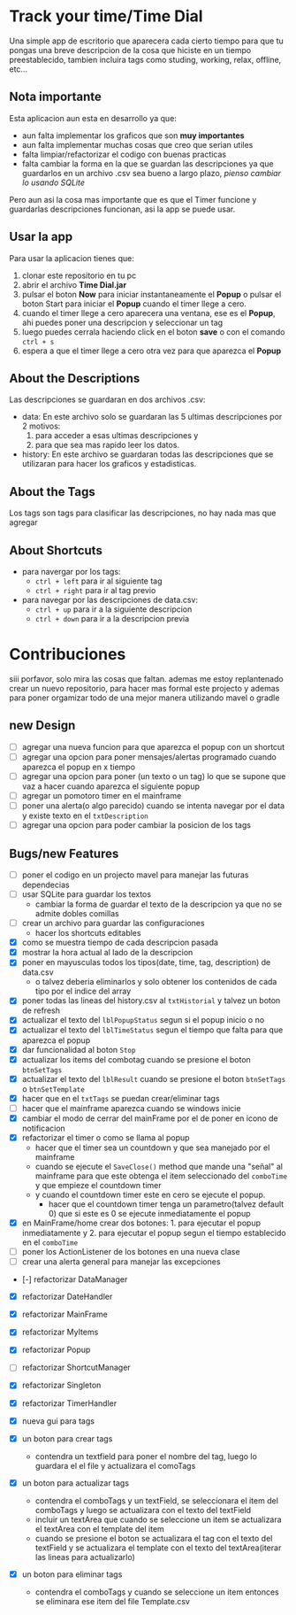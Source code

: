 # Track your time/Time Dial
Una simple app de escritorio que aparecera cada cierto tiempo para que tu pongas una breve descripcion de la cosa que hiciste en un tiempo preestablecido, tambien incluira tags como studing, working, relax, offline, etc...

## Nota importante
Esta aplicacion aun esta en desarrollo ya que:
- aun falta implementar los graficos que son **muy importantes**
- aun falta implementar muchas cosas que creo que serian utiles
- falta limpiar/refactorizar el codigo con buenas practicas
- falta cambiar la forma en la que se guardan las descripciones ya que guardarlos en un archivo .csv sea bueno a largo plazo, *pienso cambiar lo usando SQLite*

Pero aun asi la cosa mas importante que es que el Timer funcione y guardarlas descripciones funcionan, asi la app se puede usar.

## Usar la app
Para usar la aplicacion tienes que:
1. clonar este repositorio en tu pc
2. abrir el archivo **Time Dial.jar**
3. pulsar el boton **Now** para iniciar instantaneamente el **Popup** o pulsar el boton Start para iniciar el **Popup** cuando el timer llege a cero.
4. cuando el timer llege a cero aparecera una ventana, ese es el **Popup**, ahi puedes poner una descripcion y seleccionar un tag
5. luego puedes cerrala haciendo click en el boton **save** o con el comando `ctrl + s`
6. espera a que el timer llege a cero otra vez para que aparezca el **Popup**

## About the Descriptions
Las descripciones se guardaran en dos archivos .csv:
- data: En este archivo solo se guardaran las 5 ultimas descripciones por 2 motivos:
  1. para acceder a esas ultimas descripciones y
  2. para que sea mas rapido leer los datos.
- history: En este archivo se guardaran todas las descripciones que se utilizaran para hacer los graficos y estadisticas.

## About the Tags
Los tags son tags para clasificar las descripciones, no hay nada mas que agregar

## About Shortcuts
- para navergar por los tags:
  - `ctrl + left` para ir al siguiente tag
  - `ctrl + right` para ir al tag previo
- para navegar por las descripciones de data.csv:
  - `ctrl + up` para ir a la siguiente descripcion
  - `ctrl + down` para ir a la descripcion previa

# Contribuciones
siii porfavor, solo mira las cosas que faltan. ademas me estoy replantenado crear un nuevo repositorio, para hacer mas formal este projecto y ademas para poner orgamizar todo de una mejor manera utilizando mavel o gradle

## new Design
- [ ] agregar una nueva funcion para que aparezca el popup con un shortcut
- [ ] agregar una opcion para poner mensajes/alertas programado cuando aparezca el popup en x tiempo
- [ ] agregar una opcion para poner (un texto o un tag) lo que se supone que vaz a hacer cuando aparezca el siguiente popup
- [ ] agregar un pomotoro timer en el mainframe
- [ ] poner una alerta(o algo parecido) cuando se intenta navegar por el data y existe texto en el `txtDescription`
- [ ] agregar una opcion para poder cambiar la posicion de los tags

## Bugs/new Features
- [ ] poner el codigo en un projecto mavel para manejar las futuras dependecias
- [ ] usar SQLite para guardar los textos
	- cambiar la forma de guardar el texto de la descripcion ya que no se admite dobles comillas
- [ ] crear un archivo para guardar las configuraciones
	- hacer los shortcuts editables
- [x] como se muestra tiempo de cada descripcion pasada
- [x] mostrar la hora actual al lado de la descripcion
- [x] poner en mayusculas todos los tipos(date, time, tag, description) de data.csv
	- o talvez deberia eliminarlos y solo obtener los contenidos de cada tipo por el indice del array
- [x] poner todas las lineas del history.csv al `txtHistorial` y talvez un boton de refresh
- [x] actualizar el texto del `lblPopupStatus` segun si el popup inicio o no
- [x] actualizar el texto del `lblTimeStatus` segun el tiempo que falta para que aparezca el popup
- [x] dar funcionalidad al boton `Stop`
- [x] actualizar los items del combotag cuando se presione el boton `btnSetTags`
- [x] actualizar el texto del `lblResult` cuando se presione el boton `btnSetTags` o `btnSetTemplate`
- [x] hacer que en el `txtTags` se puedan crear/eliminar tags 
- [ ] hacer que el mainframe aparezca cuando se windows inicie
- [x] cambiar el modo de cerrar del mainFrame por el de poner en icono de notificacion
- [x] refactorizar el timer o como se llama al popup 
	- hacer que el timer sea un countdown y que sea manejado por el mainframe
	- cuando se ejecute el `SaveClose()` method que mande una "señal" al mainframe para que este obtenga el item seleccionado del `comboTime` y que empieze el countdown timer
	- y cuando el countdown timer este en cero se ejecute el popup.
		- hacer que el countdown timer tenga un parametro(talvez default 0) que si este es 0 se ejecute inmediatamente el popup
- [x] en MainFrame/home crear dos botones: 1. para ejecutar el popup inmediatamente y 2. para ejecutar el popup segun el tiempo establecido en el `comboTime`
- [ ] poner los ActionListener de los botones en una nueva clase
- [ ] crear una alerta general para manejar las excepciones

- [-] refactorizar DataManager
- [x] refactorizar DateHandler
- [x] refactorizar MainFrame
- [x] refactorizar MyItems
- [x] refactorizar Popup
- [ ] refactorizar ShortcutManager
- [x] refactorizar Singleton
- [x] refactorizar TimerHandler


- [x] nueva gui para tags
- [x] un boton para crear tags
 	- contendra un textfield para poner el nombre del tag, luego lo guardara el el file y actualizara el comoTags
- [x] un boton para actualizar tags
 	- contendra el comboTags y un textField, se seleccionara el item del comboTags y luego se actualizara con el texto del textField
 	- incluir un textArea que cuando se seleccione un item se actualizara el textArea con el template del item
 	- cuando se presione el boton se actualizara el tag con el texto del textField y se actualizara el template con el texto del textArea(iterar las lineas para actualizarlo)
- [x] un boton para eliminar tags
	- contendra el comboTags y cuando se seleccione un item entonces se eliminara ese item del file Template.csv
